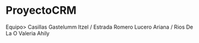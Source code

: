 # ProyectoCRM

Equipo>
Casillas Gastelumm Itzel /
Estrada Romero Lucero Ariana /
Rios De La O Valeria Ahily
